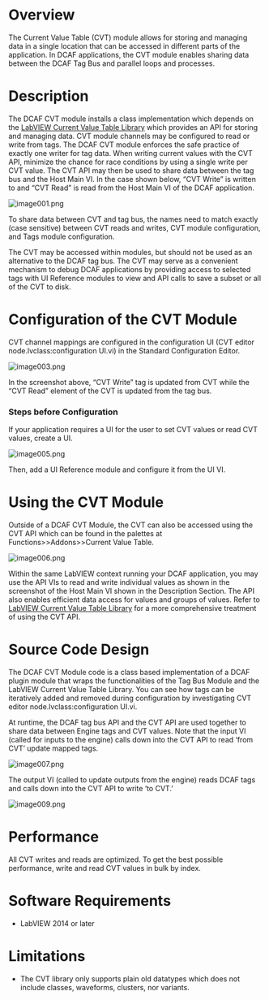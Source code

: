 # Overview

The Current Value Table (CVT) module allows for storing and managing data in a single location that can be accessed in different parts of the application. In DCAF applications, the CVT module enables sharing data between the DCAF Tag Bus and parallel loops and processes.

# Description

The DCAF CVT module installs a class implementation which depends on the [LabVIEW Current Value Table Library](http://forums.ni.com/t5/Reference-Design-Content/LabVIEW-Current-Value-Table-CVT-Library/ta-p/3514251) which provides an API for storing and managing data. CVT module channels may be configured to read or write from tags. The DCAF CVT module enforces the safe practice of exactly one writer for tag data. When writing current values with the CVT API, minimize the chance for race conditions by using a single write per CVT value. The CVT API may then be used to share data between the tag bus and the Host Main VI. In the case shown below, “CVT Write” is written to and “CVT Read” is read from the Host Main VI of the DCAF application.

![image001.png](https://ni.i.lithium.com/t5/image/serverpage/image-id/207558i9989CE4D19919DB1/image-size/large?v=1.0&px=999 "image001.png")

To share data between CVT and tag bus, the names need to match exactly (case sensitive) between CVT reads and writes, CVT module configuration, and Tags module configuration.

The CVT may be accessed within modules, but should not be used as an alternative to the DCAF tag bus. The CVT may serve as a convenient mechanism to debug DCAF applications by providing access to selected tags with UI Reference modules to view and API calls to save a subset or all of the CVT to disk.

# Configuration of the CVT Module

CVT channel mappings are configured in the configuration UI (CVT editor node.lvclass:configuration UI.vi) in the Standard Configuration Editor.

![image003.png](https://ni.i.lithium.com/t5/image/serverpage/image-id/207564i528FDA157B35B48A/image-size/large?v=1.0&px=999 "image003.png")

In the screenshot above, “CVT Write” tag is updated from CVT while the “CVT Read” element of the CVT is updated from the tag bus.

### Steps before Configuration

If your application requires a UI for the user to set CVT values or read CVT values, create a UI.

![image005.png](https://ni.i.lithium.com/t5/image/serverpage/image-id/207565i654EA729067D7A65/image-size/large?v=1.0&px=999 "image005.png")

Then, add a UI Reference module and configure it from the UI VI.

# Using the CVT Module

Outside of a DCAF CVT Module, the CVT can also be accessed using the CVT API which can be found in the palettes at Functions>>Addons>>Current Value Table.

![image006.png](https://ni.i.lithium.com/t5/image/serverpage/image-id/207566i54DEA064D9670EC1/image-size/large?v=1.0&px=999 "image006.png")

Within the same LabVIEW context running your DCAF application, you may use the API VIs to read and write individual values as shown in the screenshot of the Host Main VI shown in the Description Section. The API also enables efficient data access for values and groups of values. Refer to [LabVIEW Current Value Table Library](http://forums.ni.com/t5/Reference-Design-Content/LabVIEW-Current-Value-Table-CVT-Library/ta-p/3514251) for a more comprehensive treatment of using the CVT API.

# Source Code Design

The DCAF CVT Module code is a class based implementation of a DCAF plugin module that wraps the functionalities of the Tag Bus Module and the LabVIEW Current Value Table Library. You can see how tags can be iteratively added and removed during configuration by investigating CVT editor node.lvclass:configuration UI.vi.

At runtime, the DCAF tag bus API and the CVT API are used together to share data between Engine tags and CVT values. Note that the input VI (called for inputs to the engine) calls down into the CVT API to read ‘from CVT’ update mapped tags.

![image007.png](https://ni.i.lithium.com/t5/image/serverpage/image-id/207567i111216703832F50D/image-size/large?v=1.0&px=999 "image007.png")

The output VI (called to update outputs from the engine) reads DCAF tags and calls down into the CVT API to write ‘to CVT.’

![image009.png](https://ni.i.lithium.com/t5/image/serverpage/image-id/207568iF1F54C1D83538FC1/image-size/large?v=1.0&px=999 "image009.png")

# Performance

All CVT writes and reads are optimized. To get the best possible performance, write and read CVT values in bulk by index.

# Software Requirements

+   LabVIEW 2014 or later

# Limitations

+   The CVT library only supports plain old datatypes which does not include classes, waveforms, clusters, nor variants.
